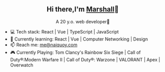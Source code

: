 <p align="center">
 <h2 align="center">Hi there,I'm <a href="https://www.naiquoy.com">Marshall</a>👋</h2>
</p>

 <p align="center">A 20 y.o. web developer🥰 </p>


- 💻 Tech stack: React | Vue | TypeScript | JavaScript
- 🌱 Currently learning: React | Vue | Computer Networking | Design
- 📫 Reach me: me@naiquoy.com
- 🎮 Currently Playing: Tom Clancy's Rainbow Six Siege | Call of Duty®:Modern Warfare II | Call of Duty®: Warzone | VALORANT | Apex | Overwatch


<!-- <p align="center">
   <img src="https://github-readme-stats.vercel.app/api?username=Xy2002&show_icons=true&count_private=true&theme=vue" align="center" alt="GitHub stats" />
</p>
 -->

<!--

[![Top Langs](https://github-readme-stats.vercel.app/api/top-langs/?username=Xy2002&layout=compact&hide=html)](https://github.com/anuraghazra/github-readme-stats)
![Anurag's GitHub stats](https://github-readme-stats.vercel.app/api?username=Xy2002&show_icons=true&count_private=true&theme=vue)  

**Xy2002/Xy2002** is a ✨ _special_ ✨ repository because its `README.md` (this file) appears on your GitHub profile.

Here are some ideas to get you started:

- 🔭 I’m currently working on ...
- 🌱 I’m currently learning ...
- 👯 I’m looking to collaborate on ...
- 🤔 I’m looking for help with ...
- 💬 Ask me about ...
- 📫 How to reach me: ...
- 😄 Pronouns: ...
- ⚡ Fun fact: ...
-->

